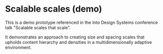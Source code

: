 # Scalable scales (demo)
This is a demo prototype referenced in the Into Design Systems conference talk "Scalable scales that scale".

It demonstrates an approach to creating size and spacing scales that upholds content hierarchy and densities in a multidimensionally adaptive environment.
